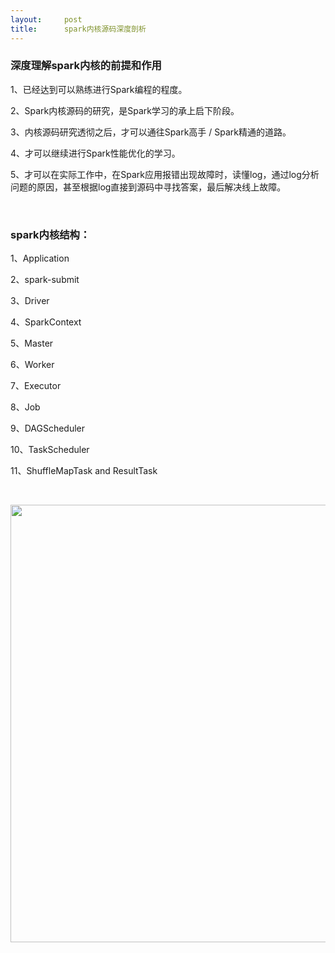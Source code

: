 ```yaml
---
layout:     post
title:      spark内核源码深度剖析
---
```

<div id="article_content" class="article_content clearfix csdn-tracking-statistics" data-pid="blog" data-mod="popu_307" data-dsm="post">
								            <link rel="stylesheet" href="https://csdnimg.cn/release/phoenix/template/css/ck_htmledit_views-f76675cdea.css">
						<div class="htmledit_views" id="content_views">
                <h3>深度理解spark内核的前提和作用</h3>

<p>1、已经达到可以熟练进行Spark编程的程度。</p>

<p>2、Spark内核源码的研究，是Spark学习的承上启下阶段。</p>

<p>3、内核源码研究透彻之后，才可以通往Spark高手 / Spark精通的道路。</p>

<p>4、才可以继续进行Spark性能优化的学习。</p>

<p>5、才可以在实际工作中，在Spark应用报错出现故障时，读懂log，通过log分析问题的原因，甚至根据log直接到源码中寻找答案，最后解决线上故障。</p>

<p> </p>

<h3>spark内核结构：</h3>

<p>1、Application</p>

<p>2、spark-submit</p>

<p>3、Driver</p>

<p>4、SparkContext</p>

<p>5、Master</p>

<p>6、Worker</p>

<p>7、Executor</p>

<p>8、Job</p>

<p>9、DAGScheduler</p>

<p>10、TaskScheduler</p>

<p>11、ShuffleMapTask and ResultTask</p>

<p> </p>

<p style="text-align:center;"><img alt="" class="has" height="700" src="https://img-blog.csdn.net/20180815165330541?watermark/2/text/aHR0cHM6Ly9ibG9nLmNzZG4ubmV0L3FxXzM1Mzk0ODkx/font/5a6L5L2T/fontsize/400/fill/I0JBQkFCMA==/dissolve/70" width="1200"></p>

<p> </p>            </div>
                </div>